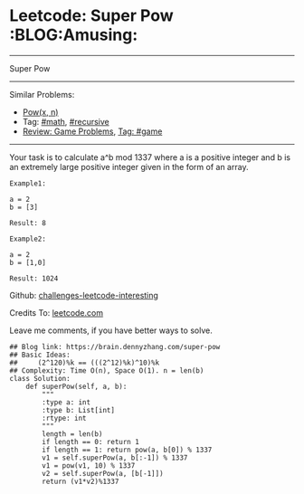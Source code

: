 # Leetcode: Super Pow     :BLOG:Amusing:


---

Super Pow  

---

Similar Problems:  
-   [Pow(x, n)](https://brain.dennyzhang.com/powx-n)
-   Tag: [#math](https://brain.dennyzhang.com/tag/math), [#recursive](https://brain.dennyzhang.com/tag/recursive)
-   [Review: Game Problems](https://brain.dennyzhang.com/review-game), [Tag: #game](https://brain.dennyzhang.com/tag/game)

---

Your task is to calculate a^b mod 1337 where a is a positive integer and b is an extremely large positive integer given in the form of an array.  

    Example1:
    
    a = 2
    b = [3]
    
    Result: 8

    Example2:
    
    a = 2
    b = [1,0]
    
    Result: 1024

Github: [challenges-leetcode-interesting](https://github.com/DennyZhang/challenges-leetcode-interesting/tree/master/super-pow)  

Credits To: [leetcode.com](https://leetcode.com/problems/super-pow/description/)  

Leave me comments, if you have better ways to solve.  

    ## Blog link: https://brain.dennyzhang.com/super-pow
    ## Basic Ideas:
    ##     (2^120)%k == (((2^12)%k)^10)%k
    ## Complexity: Time O(n), Space O(1). n = len(b)
    class Solution:
        def superPow(self, a, b):
            """
            :type a: int
            :type b: List[int]
            :rtype: int
            """
            length = len(b)
            if length == 0: return 1
            if length == 1: return pow(a, b[0]) % 1337
            v1 = self.superPow(a, b[:-1]) % 1337
            v1 = pow(v1, 10) % 1337
            v2 = self.superPow(a, [b[-1]])
            return (v1*v2)%1337
